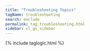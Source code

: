 ```yaml
---
title: "Troubleshooting Topics"
tagName: troubleshooting
search: exclude
permalink: tag_troubleshooting.html
sidebar: cl_gs_sidebar
---
```

{% include taglogic.html %}